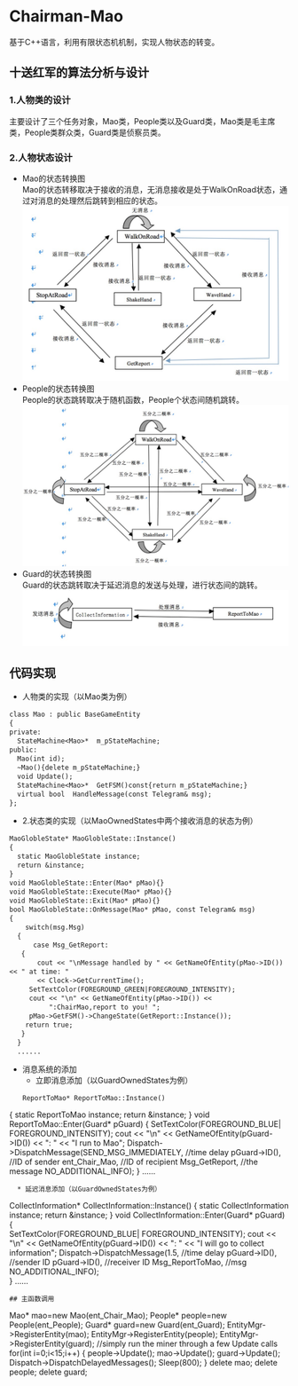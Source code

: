 # Chairman-Mao
基于C++语言，利用有限状态机机制，实现人物状态的转变。
## 十送红军的算法分析与设计
### 1.人物类的设计
主要设计了三个任务对象，Mao类，People类以及Guard类，Mao类是毛主席类，People类群众类，Guard类是侦察员类。
### 2.人物状态设计
* Mao的状态转换图<br>
  Mao的状态转移取决于接收的消息，无消息接收是处于WalkOnRoad状态，通过对消息的处理然后跳转到相应的状态。
![image](https://github.com/sjaiwl/image_folder/blob/master/chairMao/mao.png)
* People的状态转换图<br>
  People的状态跳转取决于随机函数，People个状态间随机跳转。
![image](https://github.com/sjaiwl/image_folder/blob/master/chairMao/people.png)
* Guard的状态转换图<br>
  Guard的状态跳转取决于延迟消息的发送与处理，进行状态间的跳转。
![image](https://github.com/sjaiwl/image_folder/blob/master/chairMao/guard.png)

## 代码实现
* 人物类的实现（以Mao类为例）
```
class Mao : public BaseGameEntity
{
private:
  StateMachine<Mao>*  m_pStateMachine;
public:
  Mao(int id);
  ~Mao(){delete m_pStateMachine;}
  void Update();
  StateMachine<Mao>*  GetFSM()const{return m_pStateMachine;}
  virtual bool  HandleMessage(const Telegram& msg);
};
```
* 2.状态类的实现（以MaoOwnedStates中两个接收消息的状态为例）
```
MaoGlobleState* MaoGlobleState::Instance()
{
  static MaoGlobleState instance;
  return &instance;
}
void MaoGlobleState::Enter(Mao* pMao){}
void MaoGlobleState::Execute(Mao* pMao){}
void MaoGlobleState::Exit(Mao* pMao){}
bool MaoGlobleState::OnMessage(Mao* pMao, const Telegram& msg)
{
	switch(msg.Msg)
  {
	  case Msg_GetReport:
   {
       cout << "\nMessage handled by " << GetNameOfEntity(pMao->ID()) << " at time: " 
       << Clock->GetCurrentTime();
     SetTextColor(FOREGROUND_GREEN|FOREGROUND_INTENSITY);
     cout << "\n" << GetNameOfEntity(pMao->ID()) << 
          ":ChairMao,report to you! ";
     pMao->GetFSM()->ChangeState(GetReport::Instance());
	return true;
   }
  }
  ......
```
* 消息系统的添加
  * 立即消息添加（以GuardOwnedStates为例）
  ```
  ReportToMao* ReportToMao::Instance()
{
  static ReportToMao instance;
  return &instance;
}
void ReportToMao::Enter(Guard* pGuard)
{
    SetTextColor(FOREGROUND_BLUE| FOREGROUND_INTENSITY);
    cout << "\n" << GetNameOfEntity(pGuard->ID()) << ": " << "I run to Mao";
	Dispatch->DispatchMessage(SEND_MSG_IMMEDIATELY, //time delay
                              pGuard->ID(),        //ID of sender
                              ent_Chair_Mao,            //ID of recipient
                              Msg_GetReport,   //the message
                              NO_ADDITIONAL_INFO); 
}
......
```
  * 延迟消息添加（以GuardOwnedStates为例）
  ```
  CollectInformation* CollectInformation::Instance()
{
  static CollectInformation instance;
  return &instance;
}
void CollectInformation::Enter(Guard* pGuard)
{  
    SetTextColor(FOREGROUND_BLUE| FOREGROUND_INTENSITY);
    cout << "\n" << GetNameOfEntity(pGuard->ID()) << ": " << "I will go to collect    information";
	Dispatch->DispatchMessage(1.5,                  //time delay
                              pGuard->ID(),           //sender ID
                              pGuard->ID(),           //receiver ID
                              Msg_ReportToMao,        //msg
                              NO_ADDITIONAL_INFO);  
}
......
```
## 主函数调用
```
Mao* mao=new Mao(ent_Chair_Mao);
  People* people=new People(ent_People);
  Guard* guard=new Guard(ent_Guard);
  EntityMgr->RegisterEntity(mao);
  EntityMgr->RegisterEntity(people);
  EntityMgr->RegisterEntity(guard);
  //simply run the miner through a few Update calls
  for(int i=0;i<15;i++)
  {
	people->Update();
	mao->Update();
	guard->Update();
	Dispatch->DispatchDelayedMessages();
	Sleep(800);
 } 
   delete mao;
   delete people;
   delete guard;
```
